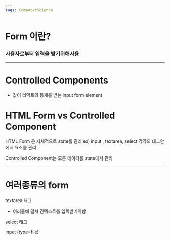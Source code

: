 ```yaml
---
tags: ComputerScience
---
```

# Form 이란?
### 사용자로부터 입력을 받기위해사용

------------------------

# Controlled Components

- 값이 리액트의 통제를 받는 input form element


# HTML Form vs Controlled Component

HTML Form 은 자체적으로 state를 관리
ex)  input , textarea, select 각각의 태그안에서 요소를 관리

Controlled Component는 모든 데이터를 state에서 관리



------------

# 여러종류의 form

textarea 태그
- 여러줄에 걸쳐 긴텍스트를 입력받기위함

select 태그


input (type=file)
